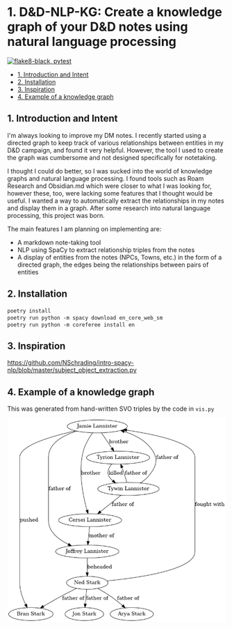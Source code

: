 # 1. D&D-NLP-KG: Create a knowledge graph of your D&D notes using natural language processing<!-- omit in toc -->

[![flake8-black, pytest](https://github.com/SootyOwl/dnd-nlp-kg/actions/workflows/flake8-black-pytest.yml/badge.svg?branch=main)](https://github.com/SootyOwl/dnd-nlp-kg/actions/workflows/flake8-black-pytest.yml)

- [1. Introduction and Intent](#1-introduction-and-intent)
- [2. Installation](#2-installation)
- [3. Inspiration](#3-inspiration)
- [4. Example of a knowledge graph](#4-example-of-a-knowledge-graph)

## 1. Introduction and Intent

I'm always looking to improve my DM notes. I recently started using a directed graph to keep track of various relationships between entities in my D&D campaign, and found it very helpful. However, the tool I used to create the graph was cumbersome and not designed specifically for notetaking.

I thought I could do better, so I was sucked into the world of knowledge graphs and natural language processing. I found tools such as Roam Research and Obsidian.md which were closer to what I was looking for, however these, too, were lacking some features that I thought would be useful. I wanted a way to automatically extract the relationships in my notes and display them in a graph. After some research into natural language processing, this project was born.

The main features I am planning on implementing are:

- A markdown note-taking tool
- NLP using SpaCy to extract relationship triples from the notes
- A display of entities from the notes (NPCs, Towns, etc.) in the form of a directed graph, the edges being the relationships between pairs of entities

## 2. Installation

```console
poetry install
poetry run python -m spacy download en_core_web_sm
poetry run python -m coreferee install en
```

## 3. Inspiration

<https://github.com/NSchrading/intro-spacy-nlp/blob/master/subject_object_extraction.py>

## 4. Example of a knowledge graph

This was generated from hand-written SVO triples by the code in `vis.py`

![game-of-thrones-knowledge-graph](./graph.pydot.png)
